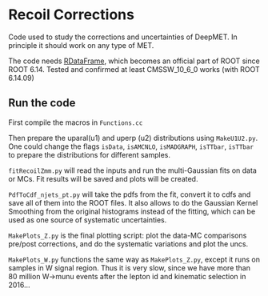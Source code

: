 # Recoil Corrections

Code used to study the corrections and uncertainties of DeepMET. In principle it should work on any type of MET. 

The code needs [RDataFrame](https://root.cern/doc/master/classROOT_1_1RDataFrame.html), which becomes an official part
of ROOT since ROOT 6.14. Tested and confirmed at least CMSSW_10_6_0 works (with ROOT 6.14.09)

## Run the code

First compile the macros in `Functions.cc`

Then prepare the uparal(u1) and uperp (u2) distributions using `MakeU1U2.py`. One could change the flags `isData`, `isAMCNLO`,
`isMADGRAPH`, `isTTbar`, `isTTbar` to prepare the distributions for different samples.

`fitRecoilZmm.py` will read the inputs and run the multi-Gaussian fits on data or MCs. Fit results will be saved and plots will be created.

`PdfToCdf_njets_pt.py` will take the pdfs from the fit, convert it to cdfs and save all of them into the ROOT files. It also allows to do the Gaussian Kernel Smoothing from the original histograms instead of the fitting, which can be used as one source of systematic uncertainties.

`MakePlots_Z.py` is the final plotting script: plot the data-MC comparisons pre/post corrections, and do the systematic variations and plot the uncs.

`MakePlots_W.py` functions the same way as `MakePlots_Z.py`, except it runs on samples in W signal region. Thus it is very slow, since we have more than 80 million W->munu events after the lepton id and kinematic selection in 2016...


